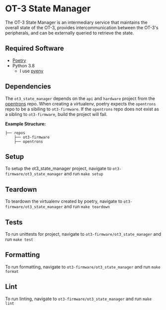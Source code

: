 # OT-3 State Manager

The OT-3 State Manager is an intermediary service that maintains the overall state of the 
OT-3, provides intercommunication between the OT-3's peripherals, and can be externally queried
to retrieve the state. 

## Required Software

- [Poetry](https://python-poetry.org/docs/#installation)
- Python 3.8
  - I use [pyenv](https://github.com/pyenv/pyenv)

## Dependencies

The `ot3_state_manager` depends on the `api` and `hardware` project from the 
[opentrons](https://github.com/Opentrons/opentrons) repo. When creating a virtualenv, poetry 
expects the `opentrons` repo to be a sibiling to `ot3-firmware`. If the `opentrons` repo does
not exist as a sibling to `ot3-firmware`, build the project will fail.

**Example Structure:**
```
├── repos
    ├── ot3-firmware
    ├── opentrons
```

## Setup

To setup the ot3_state_manager project, navigate to `ot3-firmware/ot3_state_manager` 
and run `make setup`

## Teardown

To teardown the virtualenv created by poetry, navigate to `ot3-firmware/ot3_state_manager`
and run `make teardown`

## Tests

To run unittests for project, navigate to `ot3-firmware/ot3_state_manager`
and run `make test`

## Formatting

To run formatting, navigate to `ot3-firmware/ot3_state_manager`
and run `make format`

## Lint

To run linting, navigate to `ot3-firmware/ot3_state_manager`
and run `make lint`
